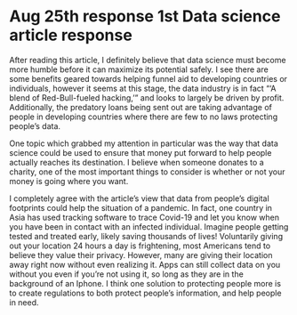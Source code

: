 # Aug 25th response 1st Data science article response


  After reading this article, I definitely believe that data science must become more humble before it can maximize its potential safely. I see there are some benefits geared towards helping funnel aid to developing countries or individuals, however it seems at this stage, the data industry is in fact “‘A blend of Red-Bull-fueled hacking,’” and looks to largely be driven by profit. Additionally, the predatory loans being sent out are taking advantage of people in developing countries where there are few to no laws protecting people’s data.
  
   One topic which grabbed my attention in particular was the way that data science could be used to ensure that money put forward to help people actually reaches its destination. I believe when someone donates to a charity, one of the most important things to consider is whether or not your money is going where you want.
	
   I completely agree with the article’s view that data from people’s digital footprints could help the situation of a pandemic. In fact, one country in Asia has used tracking software to trace Covid-19 and let you know when you have been in contact with an infected individual. Imagine people getting tested and treated early, likely saving thousands of lives! Voluntarily giving out your location 24 hours a day is frightening, most Americans tend to believe they value their privacy. However, many are giving their location away right now without even realizing it. Apps can still collect data on you without you even if you’re not using it, so long as they are in the background of an Iphone. I think one solution to protecting people more is to create regulations to both protect people’s information, and help people in need.
